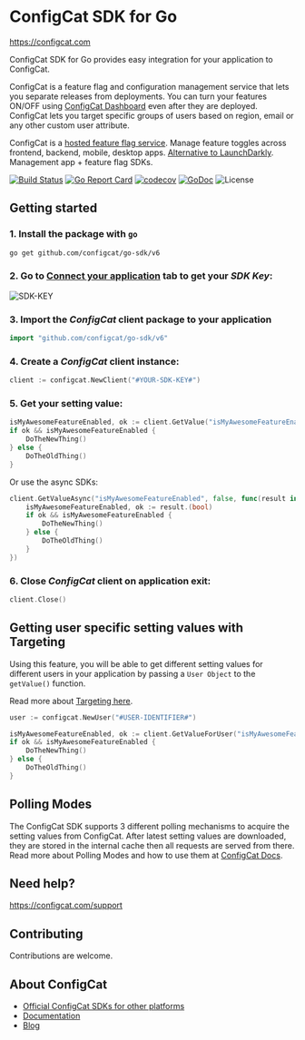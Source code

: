 # ConfigCat SDK for Go
https://configcat.com

ConfigCat SDK for Go provides easy integration for your application to ConfigCat.

ConfigCat is a feature flag and configuration management service that lets you separate releases from deployments. You can turn your features ON/OFF using <a href="https://app.configcat.com" target="_blank">ConfigCat Dashboard</a> even after they are deployed. ConfigCat lets you target specific groups of users based on region, email or any other custom user attribute.

ConfigCat is a <a target="_blank" href="https://configcat.com">hosted feature flag service</a>. Manage feature toggles across frontend, backend, mobile, desktop apps. <a target="_blank" href="https://configcat.com">Alternative to LaunchDarkly</a>. Management app + feature flag SDKs.

[![Build Status](https://travis-ci.com/configcat/go-sdk.svg?branch=master)](https://travis-ci.com/configcat/go-sdk)
[![Go Report Card](https://goreportcard.com/badge/github.com/configcat/go-sdk)](https://goreportcard.com/report/github.com/configcat/go-sdk)
[![codecov](https://codecov.io/gh/configcat/go-sdk/branch/master/graph/badge.svg)](https://codecov.io/gh/configcat/go-sdk)
[![GoDoc](https://godoc.org/github.com/configcat/go-sdk?status.svg)](https://pkg.go.dev/github.com/configcat/go-sdk/v5)
![License](https://img.shields.io/github/license/configcat/go-sdk.svg)

## Getting started

### 1. Install the package with `go`
```bash
go get github.com/configcat/go-sdk/v6
```

### 2. Go to <a href="https://app.configcat.com/sdkkey" target="_blank">Connect your application</a> tab to get your *SDK Key*:
![SDK-KEY](https://raw.githubusercontent.com/ConfigCat/go-sdk/master/media/readme01.png  "SDK-KEY")


### 3. Import the *ConfigCat* client package to your application
```go
import "github.com/configcat/go-sdk/v6"
```

### 4. Create a *ConfigCat* client instance:
```go
client := configcat.NewClient("#YOUR-SDK-KEY#")
```

### 5. Get your setting value:
```go
isMyAwesomeFeatureEnabled, ok := client.GetValue("isMyAwesomeFeatureEnabled", false).(bool)
if ok && isMyAwesomeFeatureEnabled {
    DoTheNewThing()
} else {
    DoTheOldThing()
}
```
Or use the async SDKs:
```go
client.GetValueAsync("isMyAwesomeFeatureEnabled", false, func(result interface{}) {
    isMyAwesomeFeatureEnabled, ok := result.(bool)
    if ok && isMyAwesomeFeatureEnabled {
        DoTheNewThing()
    } else {
        DoTheOldThing()
    }
})
```

### 6. Close *ConfigCat* client on application exit:
```go
client.Close()
```


## Getting user specific setting values with Targeting
Using this feature, you will be able to get different setting values for different users in your application by passing a `User Object` to the `getValue()` function.

Read more about [Targeting here](https://configcat.com/docs/advanced/targeting/).
```go
user := configcat.NewUser("#USER-IDENTIFIER#")

isMyAwesomeFeatureEnabled, ok := client.GetValueForUser("isMyAwesomeFeatureEnabled", user, false).(bool)
if ok && isMyAwesomeFeatureEnabled {
    DoTheNewThing()
} else {
    DoTheOldThing()
}
```

## Polling Modes
The ConfigCat SDK supports 3 different polling mechanisms to acquire the setting values from ConfigCat. After latest setting values are downloaded, they are stored in the internal cache then all requests are served from there. Read more about Polling Modes and how to use them at [ConfigCat Docs](https://configcat.com/docs/sdk-reference/go/).

## Need help?
https://configcat.com/support

## Contributing
Contributions are welcome.

## About ConfigCat
- [Official ConfigCat SDKs for other platforms](https://github.com/configcat)
- [Documentation](https://configcat.com/docs)
- [Blog](https://configcat.com/blog)
